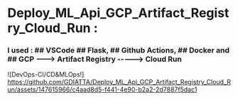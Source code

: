 # Deploy_ML_Api_GCP_Artifact_Registry_Cloud_Run :
### I used : ## VSCode ## Flask, ## Github Actions, ## Docker and ## GCP ---> Artifact Registry  -----> Cloud Run
![DevOps-CI/CD&MLOps!] https://github.com/GDIATTA/Deploy_ML_Api_GCP_Artifact_Registry_Cloud_Run/assets/147615966/c4aad8d5-f441-4e90-b2a2-2d7887f5dac1

